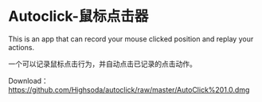 # Autoclick-鼠标点击器
This is an app that can record your mouse clicked position and replay your actions.

一个可以记录鼠标点击行为，并自动点击已记录的点击动作。

Download：https://github.com/Highsoda/autoclick/raw/master/AutoClick%201.0.dmg
